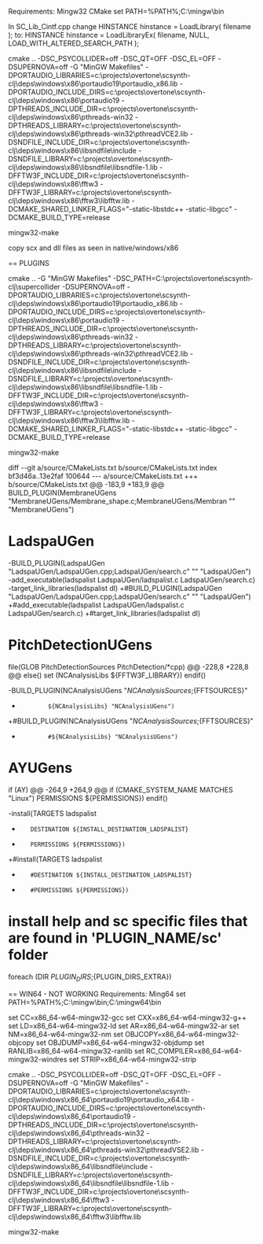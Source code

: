 Requirements:
Mingw32
CMake
set PATH=%PATH%;C:\mingw\bin

In SC_Lib_Cintf.cpp change 
HINSTANCE hinstance = LoadLibrary( filename );
to:
HINSTANCE hinstance = LoadLibraryEx( filename, NULL, LOAD_WITH_ALTERED_SEARCH_PATH );

cmake .. -DSC_PSYCOLLIDER=off -DSC_QT=OFF -DSC_EL=OFF -DSUPERNOVA=off -G "MinGW Makefiles" -DPORTAUDIO_LIBRARIES=c:\projects\overtone\scsynth-clj\deps\windows\x86\portaudio19\portaudio_x86.lib -DPORTAUDIO_INCLUDE_DIRS=c:\projects\overtone\scsynth-clj\deps\windows\x86\portaudio19 -DPTHREADS_INCLUDE_DIR=c:\projects\overtone\scsynth-clj\deps\windows\x86\pthreads-win32 -DPTHREADS_LIBRARY=c:\projects\overtone\scsynth-clj\deps\windows\x86\pthreads-win32\pthreadVCE2.lib -DSNDFILE_INCLUDE_DIR=c:\projects\overtone\scsynth-clj\deps\windows\x86\libsndfile\include -DSNDFILE_LIBRARY=c:\projects\overtone\scsynth-clj\deps\windows\x86\libsndfile\libsndfile-1.lib -DFFTW3F_INCLUDE_DIR=c:\projects\overtone\scsynth-clj\deps\windows\x86\fftw3 -DFFTW3F_LIBRARY=c:\projects\overtone\scsynth-clj\deps\windows\x86\fftw3\libfftw.lib -DCMAKE_SHARED_LINKER_FLAGS="-static-libstdc++ -static-libgcc" -DCMAKE_BUILD_TYPE=release 

mingw32-make

copy scx and dll files as seen in native/windows/x86

== PLUGINS

cmake .. -G "MinGW Makefiles" -DSC_PATH=C:\projects\overtone\scsynth-clj\supercollider -DSUPERNOVA=off -DPORTAUDIO_LIBRARIES=c:\projects\overtone\scsynth-clj\deps\windows\x86\portaudio19\portaudio_x86.lib -DPORTAUDIO_INCLUDE_DIRS=c:\projects\overtone\scsynth-clj\deps\windows\x86\portaudio19 -DPTHREADS_INCLUDE_DIR=c:\projects\overtone\scsynth-clj\deps\windows\x86\pthreads-win32 -DPTHREADS_LIBRARY=c:\projects\overtone\scsynth-clj\deps\windows\x86\pthreads-win32\pthreadVCE2.lib -DSNDFILE_INCLUDE_DIR=c:\projects\overtone\scsynth-clj\deps\windows\x86\libsndfile\include -DSNDFILE_LIBRARY=c:\projects\overtone\scsynth-clj\deps\windows\x86\libsndfile\libsndfile-1.lib -DFFTW3F_INCLUDE_DIR=c:\projects\overtone\scsynth-clj\deps\windows\x86\fftw3 -DFFTW3F_LIBRARY=c:\projects\overtone\scsynth-clj\deps\windows\x86\fftw3\libfftw.lib -DCMAKE_SHARED_LINKER_FLAGS="-static-libstdc++ -static-libgcc" -DCMAKE_BUILD_TYPE=release 

mingw32-make

diff --git a/source/CMakeLists.txt b/source/CMakeLists.txt
index bf3d46a..13e2faf 100644
--- a/source/CMakeLists.txt
+++ b/source/CMakeLists.txt
@@ -183,9 +183,9 @@ BUILD_PLUGIN(MembraneUGens "MembraneUGens/Membrane_shape.c;MembraneUGens/Membran
              "" "MembraneUGens")
 
 # LadspaUGen
-BUILD_PLUGIN(LadspaUGen "LadspaUGen/LadspaUGen.cpp;LadspaUGen/search.c" "" "LadspaUGen")
-add_executable(ladspalist LadspaUGen/ladspalist.c LadspaUGen/search.c)
-target_link_libraries(ladspalist dl)
+#BUILD_PLUGIN(LadspaUGen "LadspaUGen/LadspaUGen.cpp;LadspaUGen/search.c" "" "LadspaUGen")
+#add_executable(ladspalist LadspaUGen/ladspalist.c LadspaUGen/search.c)
+#target_link_libraries(ladspalist dl)
 
 # PitchDetectionUGens
 file(GLOB PitchDetectionSources PitchDetection/*cpp)
@@ -228,8 +228,8 @@ else()
     set (NCAnalysisLibs ${FFTW3F_LIBRARY})
 endif()
 
-BUILD_PLUGIN(NCAnalysisUGens "${NCAnalysisSources};${FFTSOURCES}"
-             ${NCAnalysisLibs} "NCAnalysisUGens")
+#BUILD_PLUGIN(NCAnalysisUGens "${NCAnalysisSources};${FFTSOURCES}"
+             #${NCAnalysisLibs} "NCAnalysisUGens")
 
 # AYUGens
 if (AY)
@@ -264,9 +264,9 @@ if (CMAKE_SYSTEM_NAME MATCHES "Linux")
             PERMISSIONS ${PERMISSIONS})
 endif()        
 
-install(TARGETS ladspalist
-        DESTINATION ${INSTALL_DESTINATION_LADSPALIST}
-        PERMISSIONS ${PERMISSIONS})
+#install(TARGETS ladspalist
+        #DESTINATION ${INSTALL_DESTINATION_LADSPALIST}
+        #PERMISSIONS ${PERMISSIONS})
 
 # install help and sc specific files that are found in 'PLUGIN_NAME/sc' folder
 foreach (DIR ${PLUGIN_DIRS};${PLUGIN_DIRS_EXTRA})


== WIN64 - NOT WORKING
Requirements:
Ming64
set PATH=%PATH%;C:\mingw\bin;C:\mingw64\bin

set CC=x86_64-w64-mingw32-gcc
set CXX=x86_64-w64-mingw32-g++
set LD=x86_64-w64-mingw32-ld
set AR=x86_64-w64-mingw32-ar
set NM=x86_64-w64-mingw32-nm
set OBJCOPY=x86_64-w64-mingw32-objcopy
set OBJDUMP=x86_64-w64-mingw32-objdump
set RANLIB=x86_64-w64-mingw32-ranlib
set RC_COMPILER=x86_64-w64-mingw32-windres
set STRIP=x86_64-w64-mingw32-strip

cmake .. -DSC_PSYCOLLIDER=off -DSC_QT=OFF -DSC_EL=OFF -DSUPERNOVA=off -G "MinGW Makefiles" -DPORTAUDIO_LIBRARIES=c:\projects\overtone\scsynth-clj\deps\windows\x86_64\portaudio19\portaudio_x64.lib -DPORTAUDIO_INCLUDE_DIRS=c:\projects\overtone\scsynth-clj\deps\windows\x86_64\portaudio19 -DPTHREADS_INCLUDE_DIR=c:\projects\overtone\scsynth-clj\deps\windows\x86_64\pthreads-win32 -DPTHREADS_LIBRARY=c:\projects\overtone\scsynth-clj\deps\windows\x86_64\pthreads-win32\pthreadVSE2.lib -DSNDFILE_INCLUDE_DIR=c:\projects\overtone\scsynth-clj\deps\windows\x86_64\libsndfile\include -DSNDFILE_LIBRARY=c:\projects\overtone\scsynth-clj\deps\windows\x86_64\libsndfile\libsndfile-1.lib -DFFTW3F_INCLUDE_DIR=c:\projects\overtone\scsynth-clj\deps\windows\x86_64\fftw3 -DFFTW3F_LIBRARY=c:\projects\overtone\scsynth-clj\deps\windows\x86_64\fftw3\libfftw.lib


mingw32-make